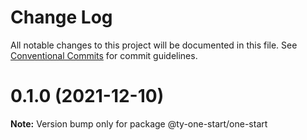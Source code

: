 # Change Log

All notable changes to this project will be documented in this file.
See [Conventional Commits](https://conventionalcommits.org) for commit guidelines.

# 0.1.0 (2021-12-10)

**Note:** Version bump only for package @ty-one-start/one-start
